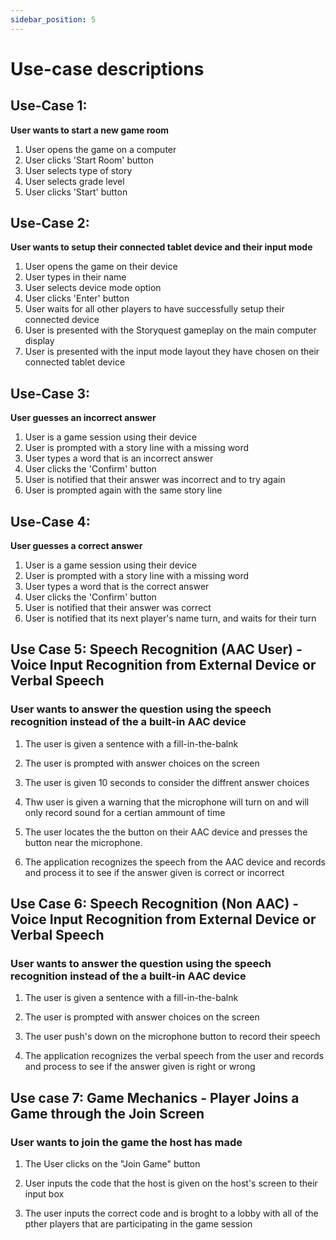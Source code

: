 ```yaml
---
sidebar_position: 5
---
```


# Use-case descriptions

## Use-Case 1:
**User wants to start a new game room**

1. User opens the game on a computer
2. User clicks 'Start Room' button
3. User selects type of story
4. User selects grade level 
5. User clicks 'Start' button

## Use-Case 2:
**User wants to setup their connected tablet device and their input mode**

1. User opens the game on their device
2. User types in their name
3. User selects device mode option
4. User clicks 'Enter' button
5. User waits for all other players to have successfully setup their connected device
6. User is presented with the Storyquest gameplay on the main computer display
7. User is presented with the input mode layout they have chosen on their connected tablet device

## Use-Case 3:
**User guesses an incorrect answer**

1. User is a game session using their device
2. User is prompted with a story line with a missing word
3. User types a word that is an incorrect answer
4. User clicks the 'Confirm' button
5. User is notified that their answer was incorrect and to try again
6. User is prompted again with the same story line

## Use-Case 4:
**User guesses a correct answer**

1. User is a game session using their device
2. User is prompted with a story line with a missing word
3. User types a word that is the correct answer
4. User clicks the 'Confirm' button
5. User is notified that their answer was correct
6. User is notified that its next player's name turn, and waits for their turn

## Use Case 5: Speech Recognition (AAC User) - Voice Input Recognition from External Device or Verbal Speech 

### User wants to answer the question using the speech recognition instead of the a built-in AAC device 

1. The user is given a sentence with a fill-in-the-balnk 

2. The user is prompted with answer choices on the screen 

3. The user is given 10 seconds to consider the diffrent answer choices

4. Thw user is given a warning that the microphone will turn on and will only record sound for a certian ammount of time 

5. The user locates the the button on their AAC device and presses the button near the microphone.

6. The application recognizes the speech from the AAC device and records and process it to see if the answer given is correct or incorrect


## Use Case 6: Speech Recognition (Non AAC) - Voice Input Recognition from External Device or Verbal Speech 

### User wants to answer the question using the speech recognition instead of the a built-in AAC device 

1. The user is given a sentence with a fill-in-the-balnk 

2. The user is prompted with answer choices on the screen 

3. The user push's down on the microphone button to record their speech

4. The application recognizes the verbal speech from the user and records and process to see if the answer given is right or wrong


## Use case 7: Game Mechanics -  Player Joins a Game through the Join Screen 

### User wants to join the game the host has made 

1. The User clicks on the "Join Game" button 

2. User inputs the code that the host is given on the host's screen to their input box 

3. The user inputs the correct code and is broght to a lobby with all of the pther players that are participating in the game session 
